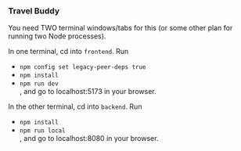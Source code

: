 ### Travel Buddy
You need TWO terminal windows/tabs for this (or some other plan for running two Node processes).

In one terminal, cd into ```frontend```. Run 
- ```npm config set legacy-peer-deps true``` 
- ```npm install``` 
- ```npm run dev```\
, and go to localhost:5173 in your browser.

In the other terminal, cd into ```backend```. Run 
- ```npm install```
- ```npm run local```\
, and go to localhost:8080 in your browser.